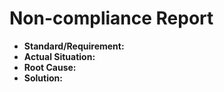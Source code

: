 # Non-compliance Report

- **Standard/Requirement:**
- **Actual Situation:**
- **Root Cause:**
- **Solution:** 